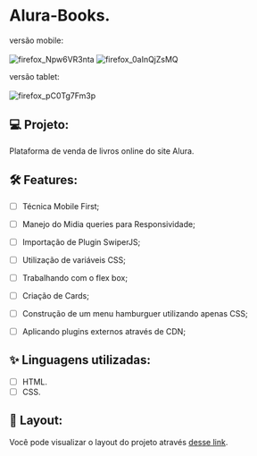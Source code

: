 # Alura-Books.

versão mobile:
<br> <br>
![firefox_Npw6VR3nta](https://user-images.githubusercontent.com/104083691/179044012-4d1d46dd-5d5d-4887-af88-a319a1aeb211.png)
![firefox_0aInQjZsMQ](https://user-images.githubusercontent.com/104083691/179044316-9749128c-ca5c-4458-af86-90ae63e09ea8.png)

versão tablet:
<br><br>
![firefox_pC0Tg7Fm3p](https://user-images.githubusercontent.com/104083691/179617680-179569f8-ae33-4f8c-a8e5-597139f5c9a6.gif)


##


## 💻 Projeto:

Plataforma de venda de livros online do site Alura.

## :hammer_and_wrench: Features:

-   [ ] Técnica Mobile First;
-   [ ] Manejo do Midia queries para Responsividade;
-   [ ] Importação de Plugin SwiperJS;
-   [ ] Utilização de variáveis CSS;
-   [ ] Trabalhando com o flex box;
-   [ ] Criação de Cards;
-   [ ] Construção de um menu hamburguer utilizando apenas CSS;
-   [ ] Aplicando plugins externos através de CDN;


## ✨ Linguagens utilizadas:

-   [ ] HTML.
-   [ ] CSS.

## 🔖 Layout:

Você pode visualizar o layout do projeto através [desse link](https://thaizacapelao.github.io/Alura-Books/).
